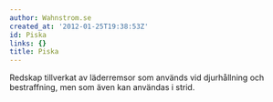 ```yaml
---
author: Wahnstrom.se
created_at: '2012-01-25T19:38:53Z'
id: Piska
links: {}
title: Piska
---
```


Redskap tillverkat av läderremsor som används vid djurhållning och bestraffning, men som även kan
användas i strid.